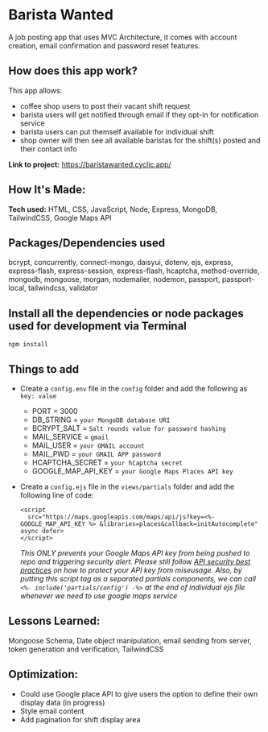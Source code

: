 # Barista Wanted #
A job posting app that uses MVC Architecture, it comes with account creation, email confirmation and password reset features.

## How does this app work?
This app allows:
- coffee shop users to post their vacant shift request 
- barista users will get notified through email if they opt-in for notification service
- barista users can put themself available for individual shift
- shop owner will then see all available baristas for the shift(s) posted and their contact info

**Link to project:** https://baristawanted.cyclic.app/

## How It's Made:
**Tech used:** HTML, CSS, JavaScript, Node, Express, MongoDB, TailwindCSS, Google Maps API

## Packages/Dependencies used 
bcrypt, concurrently, connect-mongo, daisyui, dotenv, ejs, express, express-flash, express-session, express-flash, hcaptcha, method-override, mongodb, mongoose, morgan, nodemailer, nodemon, passport, passport-local, tailwindcss, validator

## Install all the dependencies or node packages used for development via Terminal
`npm install` 

## Things to add
- Create a `config.env` file in the `config` folder and add the following as `key: value` 
  - PORT = 3000 
  - DB_STRING = `your MongoDB database URI`
  - BCRYPT_SALT = `Salt rounds value for password hashing`
  - MAIL_SERVICE = `gmail`
  - MAIL_USER = `your GMAIL account`
  - MAIL_PWD = `your GMAIL APP password`
  - HCAPTCHA_SECRET = `your hCaptcha secret`
  - GOOGLE_MAP_API_KEY = `your Google Maps Places API key`

- Create a `config.ejs` file in the `views/partials` folder and add the following line of code:
  ```
  <script
    src="https://maps.googleapis.com/maps/api/js?key=<%- GOOGLE_MAP_API_KEY %> &libraries=places&callback=initAutocomplete" async defer>
  </script>
  ```
  *This ONLY prevents your Google Maps API key from being pushed to repo and triggering security alert. Please still follow [API security best practices](https://developers.google.com/maps/api-security-best-practices) on how to protect your API key from miseusage. Also, by putting this script tag as a separated partials components, we can call `<%- include('partials/config') -%>` at the end of individual ejs file whenever we need to use google maps service*

## Lessons Learned:
Mongoose Schema, Date object manipulation, email sending from server, token generation and verification, TailwindCSS

## Optimization:
- Could use Google place API to give users the option to define their own display data (in progress)
- Style email content
- Add pagination for shift display area